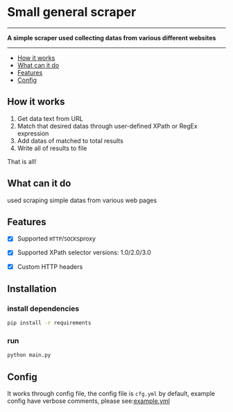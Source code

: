 # Small general scraper

---

**A simple scraper used collecting datas from various different websites**

---

- [How it works](#how-it-works)
- [What can it do](#what-can-it-do)
- [Features](#features)
- [Config](#config)


## How it works

1. Get data text from URL
2. Match that desired datas through user-defined XPath or RegEx expression
3. Add datas of matched to total results
4. Write all of results to file

That is all!


## What can it do

used scraping simple datas from various web pages

## Features
- [x] Supported `HTTP`/`SOCKS`proxy
- [x] Supported XPath selector versions: 1.0/2.0/3.0 
- [x] Custom HTTP headers


## Installation

### install dependencies
```bash
pip install -r requirements
```
### run
```bash
python main.py
```


## Config
It works through config file, the config file is `cfg.yml` by default, example config have verbose comments, please see:[example.yml](example.yml)